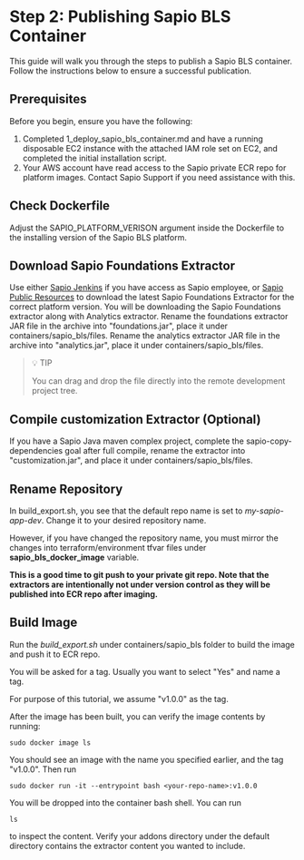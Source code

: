 # Step 2: Publishing Sapio BLS Container
This guide will walk you through the steps to publish a Sapio BLS container. Follow the instructions below to ensure a successful publication.

## Prerequisites
Before you begin, ensure you have the following:
1. Completed 1_deploy_sapio_bls_container.md and have a running disposable EC2 instance with the attached IAM role set on EC2, and completed the initial installation script.
2. Your AWS account have read access to the Sapio private ECR repo for platform images. Contact Sapio Support if you need assistance with this.

## Check Dockerfile
Adjust the SAPIO_PLATFORM_VERISON argument inside the Dockerfile to the installing version of the Sapio BLS platform.

## Download Sapio Foundations Extractor
Use either [Sapio Jenkins](https://jenkins.sapiosciences.com) if you have access as Sapio employee, or [Sapio Public Resources](https://resources.sapiosciences.com) to download the latest Sapio Foundations Extractor for the correct platform version.
You will be downloading the Sapio Foundations extractor along with Analytics extractor.
Rename the foundations extractor JAR file in the archive into "foundations.jar", place it under containers/sapio_bls/files.
Rename the analytics extractor JAR file in the archive into "analytics.jar", place it under containers/sapio_bls/files.
> 💡 TIP
>
> You can drag and drop the file directly into the remote development project tree.

## Compile customization Extractor (Optional)
If you have a Sapio Java maven complex project, complete the sapio-copy-dependencies goal after full compile, rename the extractor into "customization.jar", and place it under containers/sapio_bls/files.

## Rename Repository
In build_export.sh, you see that the default repo name is set to *my-sapio-app-dev*. Change it to your desired repository name.

However, if you have changed the repository name, you must mirror the changes into terraform/environment tfvar files under **sapio_bls_docker_image** variable. 

**This is a good time to git push to your private git repo. Note that the extractors are intentionally not under version control as they will be published into ECR repo after imaging.**

## Build Image
Run the *build_export.sh* under containers/sapio_bls folder to build the image and push it to ECR repo.

You will be asked for a tag. Usually you want to select "Yes" and name a tag.

For purpose of this tutorial, we assume "v1.0.0" as the tag.

After the image has been built, you can verify the image contents by running:
```shell
sudo docker image ls
```

You should see an image with the name you specified earlier, and the tag "v1.0.0".
Then run
```shell
sudo docker run -it --entrypoint bash <your-repo-name>:v1.0.0
```
You will be dropped into the container bash shell. You can run
```shell
ls
```
to inspect the content. Verify your addons directory under the default directory contains the extractor content you wanted to include.